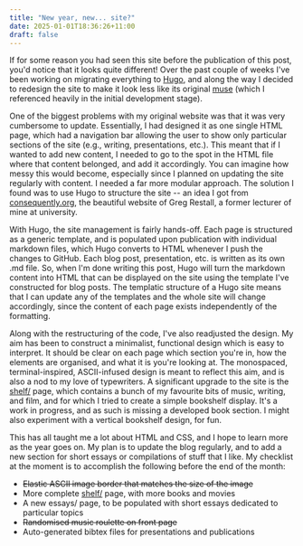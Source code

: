 ```yaml
---
title: "New year, new... site?"
date: 2025-01-01T18:36:26+11:00
draft: false
---
```


If for some reason you had seen this site before the publication of this post, you'd notice that it looks quite different! Over the past couple of weeks I've been working on migrating everything to [Hugo](https://gohugo.io), and along the way I decided to redesign the site to make it look less like its original [muse](https://www.mrbrezina.com) (which I referenced heavily in the initial development stage). 

One of the biggest problems with my original website was that it was very cumbersome to update. Essentially, I had designed it as one single HTML page, which had a navigation bar allowing the user to show only particular sections of the site (e.g., writing, presentations, etc.). This meant that if I wanted to add new content, I needed to go to the spot in the HTML file where that content belonged, and add it accordingly. You can imagine how messy this would become, especially since I planned on updating the site regularly with content. I needed a far more modular approach. The solution I found was to use Hugo to structure the site -- an idea I got from [consequently.org](https://consequently.org), the beautiful website of Greg Restall, a former lecturer of mine at university. 

With Hugo, the site management is fairly hands-off. Each page is structured as a generic template, and is populated upon publication with individual markdown files, which Hugo converts to HTML whenever I push the changes to GitHub. Each blog post, presentation, etc. is written as its own .md file. So, when I'm done writing this post, Hugo will turn the markdown content into HTML that can be displayed on the site using the template I've constructed for blog posts. The templatic structure of a Hugo site means that I can update any of the templates and the whole site will change accordingly, since the content of each page exists independently of the formatting.

Along with the restructuring of the code, I've also readjusted the design. My aim has been to construct a minimalist, functional design which is easy to interpret. It should be clear on each page which section you're in, how the elements are organised, and what it is you're looking at. The monospaced, terminal-inspired, ASCII-infused design is meant to reflect this aim, and is also a nod to my love of typewriters. A significant upgrade to the site is the [shelf/](/shelf) page, which contains a bunch of my favourite bits of music, writing, and film, and for which I tried to create a simple bookshelf display. It's a work in progress, and as such is missing a developed book section. I might also experiment with a vertical bookshelf design, for fun.

This has all taught me a lot about HTML and CSS, and I hope to learn more as the year goes on. My plan is to update the blog regularly, and to add a new section for short essays or compilations of stuff that I like. My checklist at the moment is to accomplish the following before the end of the month:

  - ~~Elastic ASCII image border that matches the size of the image~~
  - More complete [shelf/](/shelf) page, with more books and movies
  - A new essays/ page, to be populated with short essays dedicated to particular topics
  - ~~Randomised music roulette on front page~~
  - Auto-generated bibtex files for presentations and publications
